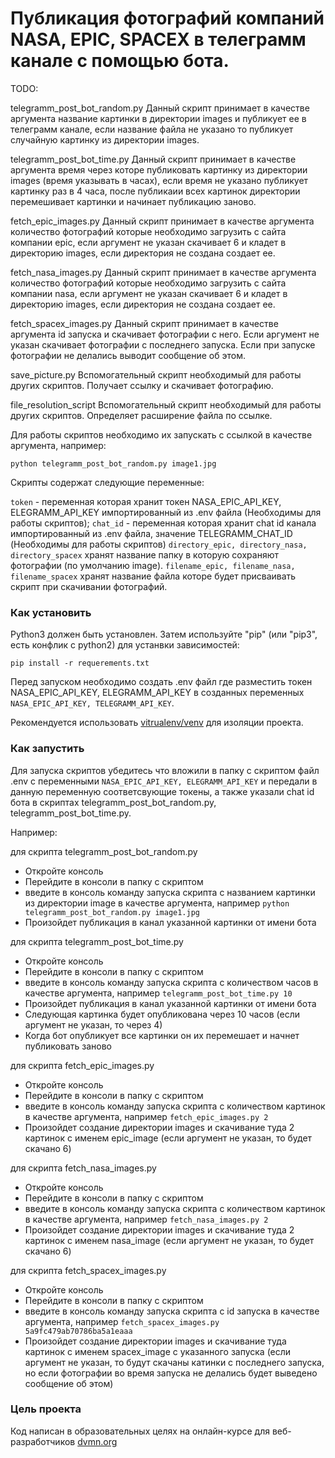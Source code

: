 # Публикация фотографий компаний NASA, EPIC, SPACEX в телеграмм канале с помощью бота.

TODO:

telegramm_post_bot_random.py Данный скрипт принимает в качестве аргумента название картинки в директории images и публикует ее в телеграмм канале, если название файла не указано то публикует случайную картинку из директории images.

telegramm_post_bot_time.py Данный скрипт принимает в качестве аргумента время через которе публиковать картинку из директории images (время указывать в часах), если время не указано публикует картинку раз в 4 часа, после публикаии всех картинок директории перемешивает картинки и начинает публикацию заново.

fetch_epic_images.py Данный скрипт принимает в качестве аргумента количество фотографий которые необходимо загрузить с сайта компании epic, если аргумент не указан скачивает 6 и кладет в директорию images, если директория не создана создает ее.

fetch_nasa_images.py Данный скрипт принимает в качестве аргумента количество фотографий которые необходимо загрузить с сайта компании nasa, если аргумент не указан скачивает 6 и кладет в директорию images, если директория не создана создает ее.

fetch_spacex_images.py Данный скрипт принимает в качестве аргумента id запуска и скачивает фотографии с него. Если аргумент не указан скачивает фотографии с последнего запуска. Если при запуске фотографии не делались выводит сообщение об этом.

save_picture.py Вспомогательный скрипт необходимый для работы других скриптов. Получает ссылку и скачивает фотографию.

file_resolution_script Вспомогательный скрипт необходимый для работы других скриптов. Определяет расширение файла по ссылке.

Для работы скриптов необходимо их запускать с ссылкой в качестве аргумента, например: 

```python telegramm_post_bot_random.py image1.jpg ```

Скрипты содержат следующие переменные:

`token` - переменная которая хранит токен NASA_EPIC_API_KEY, ELEGRAMM_API_KEY импортированный из .env файла (Необходимы для работы скриптов);
`chat_id` - переменная которая хранит chat id канала импортированный из .env файла, значение TELEGRAMM_CHAT_ID (Необходимы для работы скриптов)
`directory_epic, directory_nasa, directory_spacex` хранят название папку в которую сохраняют фотографии (по умолчанию image).
`filename_epic, filename_nasa, filename_spacex` хранят название файла которе будет присваивать скрипт при скачивании фотографий.

### Как установить

Python3 должен быть установлен.
Затем используйте "pip" (или "pip3", есть конфлик с python2) для устанвки зависимостей:

```pip install -r requerements.txt```

Перед запуском необходимо создать .env файл где разместить токен NASA_EPIC_API_KEY, ELEGRAMM_API_KEY в созданных переменных `NASA_EPIC_API_KEY, TELEGRAMM_API_KEY`.

Рекомендуется использовать [vitrualenv/venv](https://docs.python.org/3/library/venv.html) для изоляции проекта.

### Как запустить

Для запуска скриптов убедитесь что вложили в папку с скриптом файл .env с переменными `NASA_EPIC_API_KEY, ELEGRAMM_API_KEY` и передали в данную переменную соответсвующие токены, а также указали chat id бота в скриптах telegramm_post_bot_random.py, telegramm_post_bot_time.py.

Например:

для скрипта telegramm_post_bot_random.py

* Откройте консоль
* Перейдите в консоли в папку с скриптом
* введите в консоль команду запуска скрипта с названием картинки из директории image в качестве аргумента, например 
 ```python telegramm_post_bot_random.py image1.jpg ```
* Произойдет публикация в канал указанной картинки от имени бота

для скрипта telegramm_post_bot_time.py

* Откройте консоль
* Перейдите в консоли в папку с скриптом
* введите в консоль команду запуска скрипта с количеством часов в качестве аргумента, например
 ```telegramm_post_bot_time.py 10 ```
* Произойдет публикация в канал указанной картинки от имени бота
* Следующая картинка будет опубликована через 10 часов (если аргумент не указан, то через 4)
* Когда бот опубликует все картинки он их перемешает и начнет публиковать заново

для скрипта fetch_epic_images.py

* Откройте консоль
* Перейдите в консоли в папку с скриптом
* введите в консоль команду запуска скрипта с количеством картинок в качестве аргумента, например
 ```fetch_epic_images.py 2 ```
* Произойдет создание директории images и скачивание туда 2 картинок с именем epic_image (если аргумент не указан, то будет скачано 6)

для скрипта fetch_nasa_images.py

* Откройте консоль
* Перейдите в консоли в папку с скриптом
* введите в консоль команду запуска скрипта с количеством картинок в качестве аргумента, например 
 ```fetch_nasa_images.py 2```
* Произойдет создание директории images и скачивание туда 2 картинок с именем nasa_image (если аргумент не указан, то будет скачано 6)

для скрипта fetch_spacex_images.py

* Откройте консоль
* Перейдите в консоли в папку с скриптом
* введите в консоль команду запуска скрипта с id запуска в качестве аргумента, например 
 ```fetch_spacex_images.py 5a9fc479ab70786ba5a1eaaa ```
* Произойдет создание директории images и скачивание туда картинок с именем spacex_image с указанного запуска (если аргумент не указан, то будут скачаны катинки с последнего запуска, но если фотографии во время запуска не делались будет выведено сообщение об этом)


### Цель проекта

Код написан в образовательных целях на онлайн-курсе для веб-разработчиков [dvmn.org](https://dvmn.org/)
